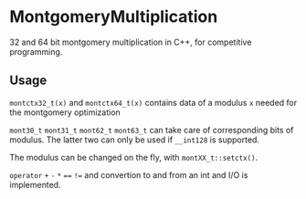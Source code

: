 # MontgomeryMultiplication
32 and 64 bit montgomery multiplication in C++, for competitive programming.

## Usage

`montctx32_t(x)` and `montctx64_t(x)` contains data of a modulus `x` needed for the montgomery optimization

`mont30_t` `mont31_t` `mont62_t` `mont63_t` can take care of corresponding bits of modulus. The latter two can only be used if `__int128` is supported. 

The modulus can be changed on the fly, with `montXX_t::setctx()`.
 
`operator` `+` `-` `*` `==` `!=` and convertion to and from an int and I/O is implemented.
